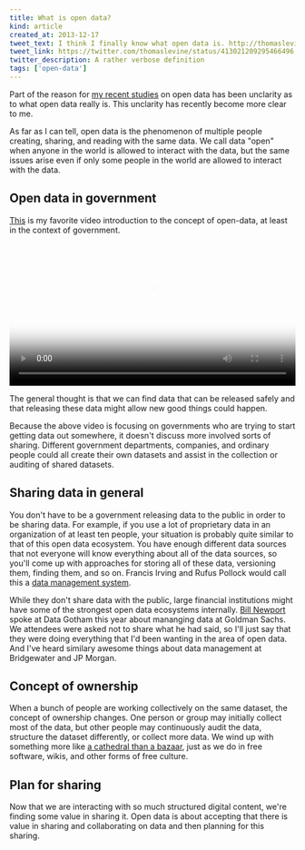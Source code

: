 ```yaml
---
title: What is open data?
kind: article
created_at: 2013-12-17
tweet_text: I think I finally know what open data is. http://thomaslevine.com/!/what-is-open-data
tweet_link: https://twitter.com/thomaslevine/status/413021209295466496
twitter_description: A rather verbose definition
tags: ['open-data']
---
```

Part of the reason for [my recent studies](/open-data) on open data
has been unclarity as to what open data really is. This unclarity has
recently become more clear to me.

As far as I can tell, open data is the phenomenon of multiple people
creating, sharing, and reading with the same data. We call data "open"
when anyone in the world is allowed to interact with the data, but the
same issues arise even if only some people in the world are allowed
to interact with the data.

## Open data in government
[This](/!/open-data-in-plain-english/) is my favorite video introduction
to the concept of open-data, at least in the context of government.

<video poster="/!/open-data-in-plain-english/screenshot.png" src="/!/open-data-in-plain-english/open-data-in-plain-english.webm" controls width="100%"></video>

The general thought is that we can find data that can be released safely
and that releasing these data might allow new good things could happen.

Because the above video is focusing on governments who are trying to
start getting data out somewhere, it doesn't discuss more involved sorts
of sharing.  Different government departments, companies, and ordinary
people could all create their own datasets and assist in the collection
or auditing of shared datasets.

## Sharing data in general
You don't have to be a government releasing data to the public in
order to be sharing data. For example, if you use a lot of proprietary
data in an organization of at least ten people, your situation is
probably quite similar to that of this open data ecosystem. You have
enough different data sources that not everyone will know everything
about all of the data sources, so you'll come up with approaches for
storing all of these data, versioning them, finding them, and so on.
Francis Irving and Rufus Pollock would call this a
[data management system](http://blog.okfn.org/2012/03/09/from-cms-to-dms-c-is-for-content-d-is-for-data/).

While they don't share data with the public, large financial institutions
might have some of the strongest open data ecosystems internally.
[Bill Newport](http://www.datagotham.com/speakers/#newport) spoke at
Data Gotham this year about mananging data at Goldman Sachs. We attendees
were asked not to share what he had said, so I'll just say that they
were doing everything that I'd been wanting in the area of open data.
And I've heard similary awesome things about data management at
Bridgewater and JP Morgan.

## Concept of ownership
When a bunch of people are working collectively on the same dataset,
the concept of ownership changes. One person or group may initially
collect most of the data, but other people may continuously audit the
data, structure the dataset differently, or collect more data. We wind
up with something more like
[a cathedral than a bazaar](http://www.catb.org/~esr/writings/cathedral-bazaar/cathedral-bazaar/),
just as we do in free software, wikis, and other forms of free culture.

## Plan for sharing
Now that we are interacting with so much structured digital content,
we're finding some value in sharing it. Open data is about accepting
that there is value in sharing and collaborating on data and then
planning for this sharing.
